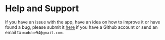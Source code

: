 # Help and Support
If you have an issue with the app, have an idea on how to improve it or have found a bug, 
please submit it [here](https://github.com/dubemarcantoine/mfa_authenticator/issues) if you have a Github account 
or send an email to `madube94@gmail.com`.